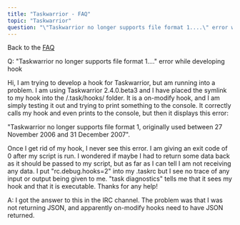 ```yaml
---
title: "Taskwarrior - FAQ"
topic: "Taskwarrior"
question: "\"Taskwarrior no longer supports file format 1....\" error while developing hook"
---
```


Back to the [FAQ](/support/faq)

Q: "Taskwarrior no longer supports file format 1...." error while developing hook

Hi, I am trying to develop a hook for Taskwarrior, but am running into a problem. I am using Taskwarrior 2.4.0.beta3 and I have placed the symlink to my hook into the /.task/hooks/ folder. It is a on-modify hook, and I am simply testing it out and trying to print something to the console. It correctly calls my hook and even prints to the console, but then it displays this error:

"Taskwarrior no longer supports file format 1, originally used between 27 November 2006 and 31 December 2007".

Once I get rid of my hook, I never see this error.
I am giving an exit code of 0 after my script is run. I wondered if maybe I had to return some data back as it should be passed to my script, but as far as I can tell I am not receiving any data. I put "rc.debug.hooks=2" into my .taskrc but I see no trace of any input or output being given to me. "task diagnostics" tells me that it sees my hook and that it is executable. Thanks for any help!

A: I got the answer to this in the IRC channel. The problem was that I was not returning JSON, and apparently on-modify hooks need to have JSON returned.

